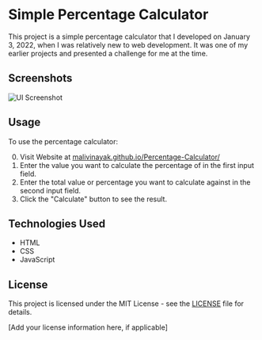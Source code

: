 # Simple Percentage Calculator

This project is a simple percentage calculator that I developed on January 3, 2022, when I was relatively new to web development. It was one of my earlier projects and presented a challenge for me at the time.

## Screenshots

![UI Screenshot](https://github.com/malivinayak/Percentage-Calculator/assets/66154908/c87887b4-6bfa-455b-9a71-cc611a1256fc)

## Usage

To use the percentage calculator:

0. Visit Website at [malivinayak.github.io/Percentage-Calculator/](https://malivinayak.github.io/Percentage-Calculator/) 
1. Enter the value you want to calculate the percentage of in the first input field.
2. Enter the total value or percentage you want to calculate against in the second input field.
3. Click the "Calculate" button to see the result.


## Technologies Used

- HTML
- CSS
- JavaScript

## License

This project is licensed under the MIT License - see the [LICENSE](LICENSE) file for details.


[Add your license information here, if applicable]
